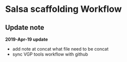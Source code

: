# Salsa scaffolding Workflow
## Update note

**2019-Apr-19 update**
- add note at concat what file need to be concat
- sync VGP tools workflow with github